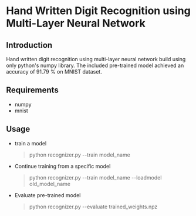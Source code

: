Hand Written Digit Recognition using Multi-Layer Neural Network
===============================================================


Introduction
------------

Hand written digit recognition using multi-layer neural network build using only python's numpy library. The included pre-trained model achieved an accuracy of 91.79 % on MNIST dataset.

## Requirements 

- numpy
- mnist

## Usage

- train a model
	> python recognizer.py --train model_name

- Continue training from a specific model
	> python recognizer.py --train model_name --loadmodel old_model_name

- Evaluate pre-trained model
	> python recognizer.py --evaluate trained_weights.npz